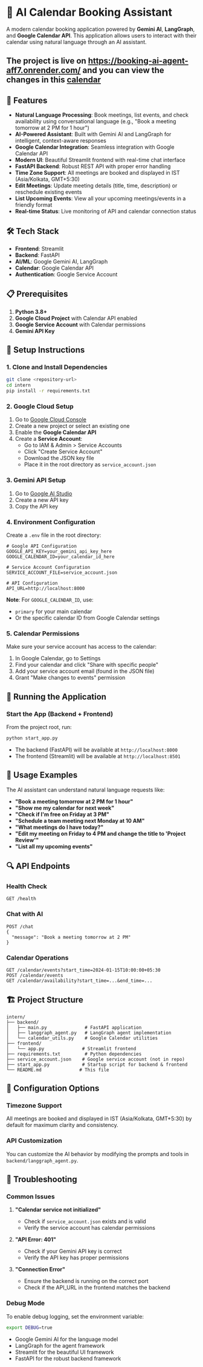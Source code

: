 # 📅 AI Calendar Booking Assistant

A modern calendar booking application powered by **Gemini AI**, **LangGraph**, and **Google Calendar API**. This application allows users to interact with their calendar using natural language through an AI assistant. 

## The project is live on https://booking-ai-agent-aff7.onrender.com/ and you can view the changes in this [calendar](https://calendar.google.com/calendar/u/0?cid=YWQ5ZDhmYWI5MmM4MGFhYjdjN2JhYjc4YzEwOGExZGY0MTQwNTBhYTdjMTg3OTk1ZTE2YzYyNjZkZjg2ZmZmY0Bncm91cC5jYWxlbmRhci5nb29nbGUuY29t)

## 🚀 Features

- **Natural Language Processing**: Book meetings, list events, and check availability using conversational language (e.g., "Book a meeting tomorrow at 2 PM for 1 hour")
- **AI-Powered Assistant**: Built with Gemini AI and LangGraph for intelligent, context-aware responses
- **Google Calendar Integration**: Seamless integration with Google Calendar API
- **Modern UI**: Beautiful Streamlit frontend with real-time chat interface
- **FastAPI Backend**: Robust REST API with proper error handling
- **Time Zone Support**: All meetings are booked and displayed in IST (Asia/Kolkata, GMT+5:30)
- **Edit Meetings**: Update meeting details (title, time, description) or reschedule existing events
- **List Upcoming Events**: View all your upcoming meetings/events in a friendly format
- **Real-time Status**: Live monitoring of API and calendar connection status

## 🛠️ Tech Stack

- **Frontend**: Streamlit
- **Backend**: FastAPI
- **AI/ML**: Google Gemini AI, LangGraph
- **Calendar**: Google Calendar API
- **Authentication**: Google Service Account

## 📋 Prerequisites

1. **Python 3.8+**
2. **Google Cloud Project** with Calendar API enabled
3. **Google Service Account** with Calendar permissions
4. **Gemini API Key**

## 🔧 Setup Instructions

### 1. Clone and Install Dependencies

```bash
git clone <repository-url>
cd intern
pip install -r requirements.txt
```

### 2. Google Cloud Setup

1. Go to [Google Cloud Console](https://console.cloud.google.com/)
2. Create a new project or select an existing one
3. Enable the **Google Calendar API**
4. Create a **Service Account**:
   - Go to IAM & Admin > Service Accounts
   - Click "Create Service Account"
   - Download the JSON key file
   - Place it in the root directory as `service_account.json`

### 3. Gemini API Setup

1. Go to [Google AI Studio](https://makersuite.google.com/app/apikey)
2. Create a new API key
3. Copy the API key

### 4. Environment Configuration

Create a `.env` file in the root directory:

```env
# Google API Configuration
GOOGLE_API_KEY=your_gemini_api_key_here
GOOGLE_CALENDAR_ID=your_calendar_id_here

# Service Account Configuration
SERVICE_ACCOUNT_FILE=service_account.json

# API Configuration
API_URL=http://localhost:8000
```

**Note**: For `GOOGLE_CALENDAR_ID`, use:
- `primary` for your main calendar
- Or the specific calendar ID from Google Calendar settings

### 5. Calendar Permissions

Make sure your service account has access to the calendar:
1. In Google Calendar, go to Settings
2. Find your calendar and click "Share with specific people"
3. Add your service account email (found in the JSON file)
4. Grant "Make changes to events" permission

## 🚀 Running the Application

### Start the App (Backend + Frontend)

From the project root, run:

```bash
python start_app.py
```

- The backend (FastAPI) will be available at `http://localhost:8000`
- The frontend (Streamlit) will be available at `http://localhost:8501`

## 💬 Usage Examples

The AI assistant can understand natural language requests like:

- **"Book a meeting tomorrow at 2 PM for 1 hour"**
- **"Show me my calendar for next week"**
- **"Check if I'm free on Friday at 3 PM"**
- **"Schedule a team meeting next Monday at 10 AM"**
- **"What meetings do I have today?"**
- **"Edit my meeting on Friday to 4 PM and change the title to 'Project Review'"**
- **"List all my upcoming events"**

## 🔍 API Endpoints

### Health Check
```
GET /health
```

### Chat with AI
```
POST /chat
{
  "message": "Book a meeting tomorrow at 2 PM"
}
```

### Calendar Operations
```
GET /calendar/events?start_time=2024-01-15T10:00:00+05:30
POST /calendar/events
GET /calendar/availability?start_time=...&end_time=...
```

## 🏗️ Project Structure

```
intern/
├── backend/
│   ├── main.py              # FastAPI application
│   ├── langgraph_agent.py   # LangGraph agent implementation
│   └── calendar_utils.py    # Google Calendar utilities
├── frontend/
│   └── app.py              # Streamlit frontend
├── requirements.txt         # Python dependencies
├── service_account.json    # Google service account (not in repo)
├── start_app.py            # Startup script for backend & frontend
└── README.md              # This file
```

## 🔧 Configuration Options

### Timezone Support
All meetings are booked and displayed in IST (Asia/Kolkata, GMT+5:30) by default for maximum clarity and consistency.

### API Customization
You can customize the AI behavior by modifying the prompts and tools in `backend/langgraph_agent.py`.

## 🐛 Troubleshooting

### Common Issues

1. **"Calendar service not initialized"**
   - Check if `service_account.json` exists and is valid
   - Verify the service account has calendar permissions

2. **"API Error: 401"**
   - Check if your Gemini API key is correct
   - Verify the API key has proper permissions

3. **"Connection Error"**
   - Ensure the backend is running on the correct port
   - Check if the API_URL in the frontend matches the backend

### Debug Mode

To enable debug logging, set the environment variable:
```bash
export DEBUG=true
```

- Google Gemini AI for the language model
- LangGraph for the agent framework
- Streamlit for the beautiful UI framework
- FastAPI for the robust backend framework 
